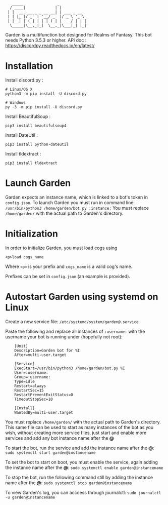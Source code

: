 
       _____               _            
      / ____|             | |           
     | |  __  __ _ _ __ __| | ___ _ __  
     | | |_ |/ _` | '__/ _` |/ _ \ '_ \
     | |__| | (_| | | | (_| |  __/ | | |
      \_____|\__,_|_|  \__,_|\___|_| |_|



Garden is a multifunction bot designed for Realms of Fantasy.
This bot needs Python 3.5.3 or higher.
API doc : <https://discordpy.readthedocs.io/en/latest/>

# Installation

Install discord.py :
```
# Linux/OS X
python3 -m pip install -U discord.py

# Windows
py -3 -m pip install -U discord.py
```
Install BeautifulSoup :
```
pip3 install beautifulsoup4
```
Install DateUtil :
```
pip3 install python-dateutil
```
Install tldextract :
```
pip3 install tldextract
```

# Launch Garden

Garden expects an instance name, which is linked to a bot's token in `config.json`.
To launch Garden you must run in command line:
`/usr/bin/python3 /home/garden/bot.py :instance:`
You must replace `/home/garden/` with the actual path to Garden's directory.

# Initialization

In order to initialize Garden, you must load cogs using
```
<p>load cogs_name
```
Where `<p>` is your prefix and `cogs_name` is a valid cog's name.

Prefixes can be set in `config.json` (an example is provided).

# Autostart Garden using systemd on Linux
Create a new service file:
`/etc/systemd/system/garden@.service`

Paste the following and replace all instances of `:username:` with the username your bot is running under (hopefully not root):

```
    [Unit]
    Description=Garden bot for %I
    After=multi-user.target

    [Service]
    ExecStart=/usr/bin/python3 /home/garden/bot.py %I
    User=:username:
    Group=:username:
    Type=idle
    Restart=always
    RestartSec=15
    RestartPreventExitStatus=0
    TimeoutStopSec=10

    [Install]
    WantedBy=multi-user.target
```
You must replace `/home/garden/` with the actual path to Garden's directory.
This same file can be used to start as many instances of the bot as you wish, without creating more service files, just start and enable more services and add any bot instance name after the **@**

To start the bot, run the service and add the instance name after the **@**:
`sudo systemctl start garden@instancename`

To set the bot to start on boot, you must enable the service, again adding the instance name after the **@**:
`sudo systemctl enable garden@instancename`

To stop the bot, run the following command still by adding the instance name after the **@**:
`sudo systemctl stop garden@instancename`

To view Garden's log, you can acccess through journalctl:
`sudo journalctl -u garden@instancename`